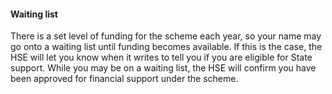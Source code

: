 ####  Waiting list

There is a set level of funding for the scheme each year, so your name may go
onto a waiting list until funding becomes available. If this is the case, the
HSE will let you know when it writes to tell you if you are eligible for State
support. While you may be on a waiting list, the HSE will confirm you have
been approved for financial support under the scheme.
